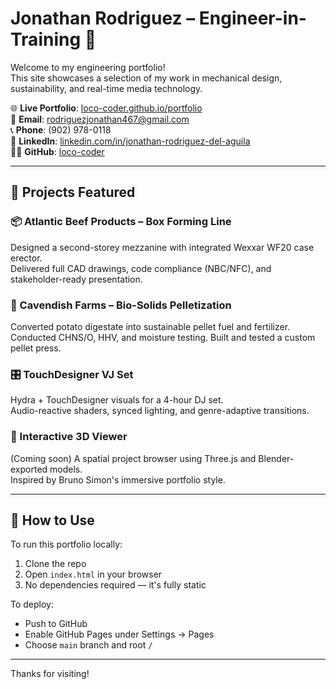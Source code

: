 # Jonathan Rodriguez – Engineer-in-Training 💼

Welcome to my engineering portfolio!  
This site showcases a selection of my work in mechanical design, sustainability, and real-time media technology.

🌐 **Live Portfolio**: [loco-coder.github.io/portfolio]((https://loco-coder.github.io/Online-Portfolio/))  
📧 **Email**: rodriguezjonathan467@gmail.com  
📞 **Phone**: (902) 978-0118  
🔗 **LinkedIn**: [linkedin.com/in/jonathan-rodriguez-del-aguila](https://www.linkedin.com/in/jonathan-rodriguez-del-aguila)  
👨‍💻 **GitHub**: [loco-coder](https://github.com/loco-coder)

---

## 🚀 Projects Featured

### 📦 Atlantic Beef Products – Box Forming Line
Designed a second-storey mezzanine with integrated Wexxar WF20 case erector.  
Delivered full CAD drawings, code compliance (NBC/NFC), and stakeholder-ready presentation.

### 🌱 Cavendish Farms – Bio-Solids Pelletization
Converted potato digestate into sustainable pellet fuel and fertilizer.  
Conducted CHNS/O, HHV, and moisture testing. Built and tested a custom pellet press.

### 🎛️ TouchDesigner VJ Set
Hydra + TouchDesigner visuals for a 4-hour DJ set.  
Audio-reactive shaders, synced lighting, and genre-adaptive transitions.

### 🚀 Interactive 3D Viewer
(Coming soon) A spatial project browser using Three.js and Blender-exported models.  
Inspired by Bruno Simon's immersive portfolio style.

---

## 📁 How to Use

To run this portfolio locally:
1. Clone the repo  
2. Open `index.html` in your browser  
3. No dependencies required — it's fully static

To deploy:
- Push to GitHub
- Enable GitHub Pages under Settings → Pages
- Choose `main` branch and root `/`

---

Thanks for visiting!
